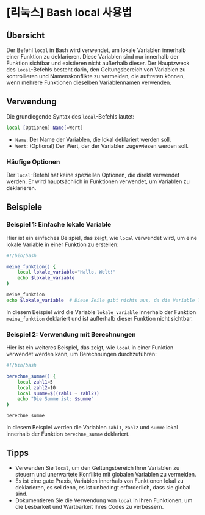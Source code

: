 # [리눅스] Bash local 사용법

## Übersicht
Der Befehl `local` in Bash wird verwendet, um lokale Variablen innerhalb einer Funktion zu deklarieren. Diese Variablen sind nur innerhalb der Funktion sichtbar und existieren nicht außerhalb dieser. Der Hauptzweck des `local`-Befehls besteht darin, den Geltungsbereich von Variablen zu kontrollieren und Namenskonflikte zu vermeiden, die auftreten können, wenn mehrere Funktionen dieselben Variablennamen verwenden.

## Verwendung
Die grundlegende Syntax des `local`-Befehls lautet:

```bash
local [Optionen] Name[=Wert]
```

- `Name`: Der Name der Variablen, die lokal deklariert werden soll.
- `Wert`: (Optional) Der Wert, der der Variablen zugewiesen werden soll.

### Häufige Optionen
Der `local`-Befehl hat keine speziellen Optionen, die direkt verwendet werden. Er wird hauptsächlich in Funktionen verwendet, um Variablen zu deklarieren.

## Beispiele

### Beispiel 1: Einfache lokale Variable
Hier ist ein einfaches Beispiel, das zeigt, wie `local` verwendet wird, um eine lokale Variable in einer Funktion zu erstellen:

```bash
#!/bin/bash

meine_funktion() {
    local lokale_variable="Hallo, Welt!"
    echo $lokale_variable
}

meine_funktion
echo $lokale_variable  # Diese Zeile gibt nichts aus, da die Variable lokal ist.
```

In diesem Beispiel wird die Variable `lokale_variable` innerhalb der Funktion `meine_funktion` deklariert und ist außerhalb dieser Funktion nicht sichtbar.

### Beispiel 2: Verwendung mit Berechnungen
Hier ist ein weiteres Beispiel, das zeigt, wie `local` in einer Funktion verwendet werden kann, um Berechnungen durchzuführen:

```bash
#!/bin/bash

berechne_summe() {
    local zahl1=5
    local zahl2=10
    local summe=$((zahl1 + zahl2))
    echo "Die Summe ist: $summe"
}

berechne_summe
```

In diesem Beispiel werden die Variablen `zahl1`, `zahl2` und `summe` lokal innerhalb der Funktion `berechne_summe` deklariert.

## Tipps
- Verwenden Sie `local`, um den Geltungsbereich Ihrer Variablen zu steuern und unerwartete Konflikte mit globalen Variablen zu vermeiden.
- Es ist eine gute Praxis, Variablen innerhalb von Funktionen lokal zu deklarieren, es sei denn, es ist unbedingt erforderlich, dass sie global sind.
- Dokumentieren Sie die Verwendung von `local` in Ihren Funktionen, um die Lesbarkeit und Wartbarkeit Ihres Codes zu verbessern.